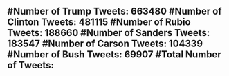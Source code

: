 #Number of Trump Tweets: 663480
#Number of Clinton Tweets: 481115
#Number of Rubio Tweets: 188660
#Number of Sanders Tweets: 183547
#Number of Carson Tweets: 104339
#Number of Bush Tweets: 69907
#Total Number of Tweets:  
---
